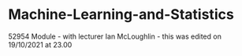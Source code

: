 # Machine-Learning-and-Statistics
52954 Module - with lecturer Ian McLoughlin - this was edited on 19/10/2021 at 23.00
